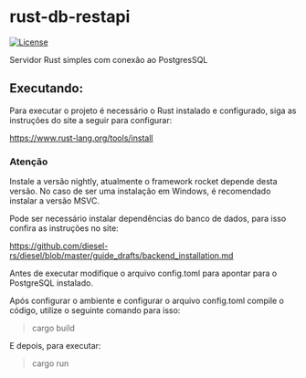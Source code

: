 # rust-db-restapi

[![License](https://img.shields.io/github/license/caiocampos/rust-db-restapi.svg)](LICENSE)

Servidor Rust simples com conexão ao PostgresSQL

## Executando:

Para executar o projeto é necessário o Rust instalado e configurado, siga as instruções do site a seguir para configurar:

https://www.rust-lang.org/tools/install

### Atenção

Instale a versão nightly, atualmente o framework rocket depende desta versão. No caso de ser uma instalação em Windows, é recomendado instalar a versão MSVC.

Pode ser necessário instalar dependências do banco de dados, para isso confira as instruções no site:

https://github.com/diesel-rs/diesel/blob/master/guide_drafts/backend_installation.md

Antes de executar modifique o arquivo config.toml para apontar para o PostgreSQL instalado.

Após configurar o ambiente e configurar o arquivo config.toml compile o código, utilize o seguinte comando para isso:

> cargo build

E depois, para executar:

> cargo run
